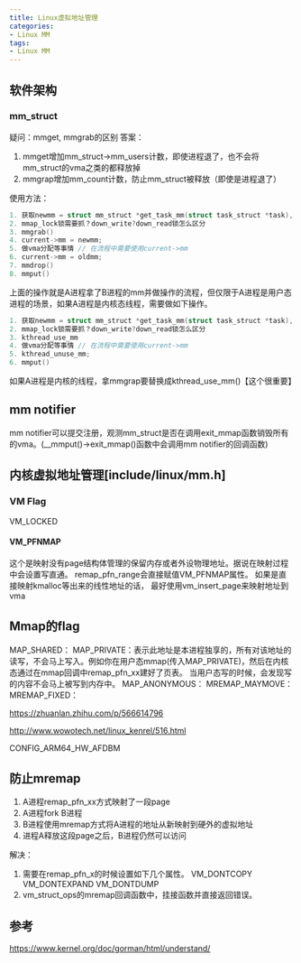 ```yaml
---
title: Linux虚拟地址管理
categories: 
- Linux MM
tags:
- Linux MM
---
```


## 软件架构
### mm_struct
疑问：mmget, mmgrab的区别
答案：
1. mmget增加mm_struct->mm_users计数，即使进程退了，也不会将mm_struct的vma之类的都释放掉
2. mmgrap增加mm_count计数，防止mm_struct被释放（即使是进程退了）

使用方法：
```c
1. 获取newmm = struct mm_struct *get_task_mm(struct task_struct *task), oldmm = current->mm // get_task_mm就是调用mmget，里边用了task_lock锁
2. mmap_lock锁需要抓？down_write?down_read锁怎么区分  
3. mmgrab()
4. current->mm = newmm;
5. 做vma分配等事情 // 在流程中需要使用current->mm
6. current->mm = oldmm;
7. mmdrop()
8. mmput()
```
上面的操作就是A进程拿了B进程的mm并做操作的流程，但仅限于A进程是用户态进程的场景，如果A进程是内核态线程，需要做如下操作。

```c
1. 获取newmm = struct mm_struct *get_task_mm(struct task_struct *task), oldmm = current->mm // get_task_mm就是调用mmget，里边用了task_lock锁
2. mmap_lock锁需要抓？down_write?down_read锁怎么区分  
3. kthread_use_mm
4. 做vma分配等事情 // 在流程中需要使用current->mm
5. kthread_unuse_mm;
6. mmput()
```
如果A进程是内核的线程，拿mmgrap要替换成kthread_use_mm()【这个很重要】

## mm notifier
mm notifier可以提交注册，观测mm_struct是否在调用exit_mmap函数销毁所有的vma。(__mmput()->exit_mmap()函数中会调用mm notifier的回调函数)

## 内核虚拟地址管理[include/linux/mm.h]

### VM Flag
VM_LOCKED

#### VM_PFNMAP
这个是映射没有page结构体管理的保留内存或者外设物理地址。据说在映射过程中会设置写直通。
remap_pfn_range会直接赋值VM_PFNMAP属性。
如果是直接映射kmalloc等出来的线性地址的话，
最好使用vm_insert_page来映射地址到vma

## Mmap的flag
MAP_SHARED：
MAP_PRIVATE：表示此地址是本进程独享的，所有对该地址的读写，不会马上写入。例如你在用户态mmap(传入MAP_PRIVATE)，然后在内核态通过在mmap回调中remap_pfn_xx建好了页表。
当用户态写的时候，会发现写的内容不会马上被写到内存中。
MAP_ANONYMOUS：
MREMAP_MAYMOVE：
MREMAP_FIXED：


https://zhuanlan.zhihu.com/p/566614796

http://www.wowotech.net/linux_kenrel/516.html

CONFIG_ARM64_HW_AFDBM



## 防止mremap
1. A进程remap_pfn_xx方式映射了一段page
2. A进程fork B进程
3. B进程使用mremap方式将A进程的地址从新映射到硬外的虚拟地址
4. 进程A释放这段page之后，B进程仍然可以访问

解决：
1. 需要在remap_pfn_x的时候设置如下几个属性。
VM_DONTCOPY
VM_DONTEXPAND
VM_DONTDUMP
2. vm_struct_ops的mremap回调函数中，挂接函数并直接返回错误。


## 参考
https://www.kernel.org/doc/gorman/html/understand/
